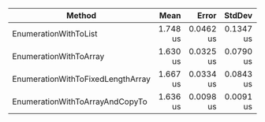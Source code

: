 | Method                            |     Mean |     Error |    StdDev |   Median |   Gen0 | Allocated |
|-----------------------------------|---------:|----------:|----------:|---------:|-------:|----------:|
| EnumerationWithToList             | 1.748 us | 0.0462 us | 0.1347 us | 1.739 us | 0.1783 |     560 B |
| EnumerationWithToArray            | 1.630 us | 0.0325 us | 0.0790 us | 1.595 us | 0.1678 |     528 B |
| EnumerationWithToFixedLengthArray | 1.667 us | 0.0334 us | 0.0843 us | 1.638 us | 0.2060 |     648 B |
| EnumerationWithToArrayAndCopyTo   | 1.636 us | 0.0098 us | 0.0091 us | 1.633 us | 0.2060 |     648 B |

